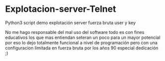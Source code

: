 # Explotacion-server-Telnet
Python3 script demo explotación server fuerza bruta user y key

No me hago responsable del mal uso del software todo es con fines educativos los que mas entiendan seteran un poco para un mayor potencial por eso lo dejo totalmente funcional a nivel de programación pero con una configuracion limitada en fuerza bruta por los años 90 especial dedicación ;)
